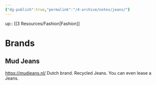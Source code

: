 ```yaml
---
{"dg-publish":true,"permalink":"/4-archive/notes/jeans/"}
---
```


up:: [[3 Resources/Fashion\|Fashion]]

# Brands
## Mud Jeans
https://mudjeans.nl/
Dutch brand. Recycled Jeans. You can even lease a Jeans.
